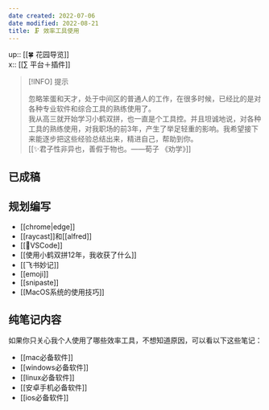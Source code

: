 ```yaml
---
date created: 2022-07-06
date modified: 2022-08-21
title: 🗜 效率工具使用
---
```


up:: [[🍀 花园导览]]  
x:: [[∑ 平台＋插件]]

> [!INFO] 提示
>  
> 忽略笨蛋和天才，处于中间区的普通人的工作，在很多时候，已经比的是对各种专业软件和综合工具的熟练使用了。  
> 我从高三就开始学习小鹤双拼，也一直是个工具控。并且坦诚地说，对各种工具的熟练使用，对我职场的前3年，产生了举足轻重的影响。我希望接下来能逐步把这些经验总结出来，精进自己，帮助到你。  
> [[✨君子性非异也，善假于物也。——荀子 《劝学》]]

## 已成稿

## 规划编写

- [[chrome|edge]]
- [[raycast]]和[[alfred]]
- [[🤖VSCode]]
- [[使用小鹤双拼12年，我收获了什么]]
- [[飞书妙记]]
- [[emoji]]
- [[snipaste]]
- [[MacOS系统的使用技巧]]

## 纯笔记内容

如果你只关心我个人使用了哪些效率工具，不想知道原因，可以看以下这些笔记：

- [[mac必备软件]]
- [[windows必备软件]]
- [[linux必备软件]]
- [[安卓手机必备软件]]
- [[ios必备软件]]

